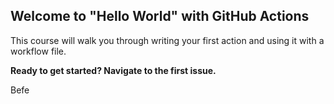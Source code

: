 ## Welcome to "Hello World" with GitHub Actions

This course will walk you through writing your first action and using it with a workflow file. 

**Ready to get started? Navigate to the first issue.**

Befe

